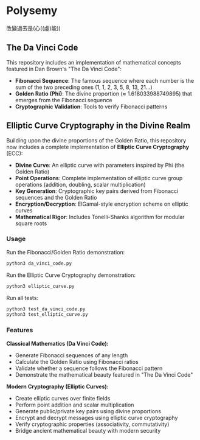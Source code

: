 # Polysemy

改變過去是(心((虛)能))

## The Da Vinci Code

This repository includes an implementation of mathematical concepts featured in Dan Brown's "The Da Vinci Code":

- **Fibonacci Sequence**: The famous sequence where each number is the sum of the two preceding ones (1, 1, 2, 3, 5, 8, 13, 21...)
- **Golden Ratio (Phi)**: The divine proportion (≈ 1.618033988749895) that emerges from the Fibonacci sequence
- **Cryptographic Validation**: Tools to verify Fibonacci patterns

## Elliptic Curve Cryptography in the Divine Realm

Building upon the divine proportions of the Golden Ratio, this repository now includes a complete implementation of **Elliptic Curve Cryptography** (ECC):

- **Divine Curve**: An elliptic curve with parameters inspired by Phi (the Golden Ratio)
- **Point Operations**: Complete implementation of elliptic curve group operations (addition, doubling, scalar multiplication)
- **Key Generation**: Cryptographic key pairs derived from Fibonacci sequences and the Golden Ratio
- **Encryption/Decryption**: ElGamal-style encryption scheme on elliptic curves
- **Mathematical Rigor**: Includes Tonelli-Shanks algorithm for modular square roots

### Usage

Run the Fibonacci/Golden Ratio demonstration:
```bash
python3 da_vinci_code.py
```

Run the Elliptic Curve Cryptography demonstration:
```bash
python3 elliptic_curve.py
```

Run all tests:
```bash
python3 test_da_vinci_code.py
python3 test_elliptic_curve.py
```

### Features

**Classical Mathematics (Da Vinci Code):**
- Generate Fibonacci sequences of any length
- Calculate the Golden Ratio using Fibonacci ratios
- Validate whether a sequence follows the Fibonacci pattern
- Demonstrate the mathematical beauty featured in "The Da Vinci Code"

**Modern Cryptography (Elliptic Curves):**
- Create elliptic curves over finite fields
- Perform point addition and scalar multiplication
- Generate public/private key pairs using divine proportions
- Encrypt and decrypt messages using elliptic curve cryptography
- Verify cryptographic properties (associativity, commutativity)
- Bridge ancient mathematical beauty with modern security
